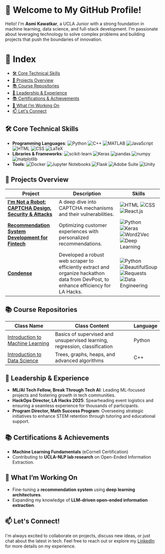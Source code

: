 # 👋 Welcome to My GitHub Profile!

Hello! I'm **Asmi Kawatkar**, a UCLA Junior with a strong foundation in machine learning, data science, and full-stack development. I’m passionate about leveraging technology to solve complex problems and building projects that push the boundaries of innovation.

# 📑 Index
- [🛠️ Core Technical Skills](#-core-technical-skills)
- [🚀 Projects Overview](#-projects-overview)
- [📚 Course Repositories](#-course-repositories)
- [🌟 Leadership & Experience](#-leadership--experience)
- [📚 Certifications & Achievements](#-certifications--achievements)
- [🌱 What I’m Working On](#-what-im-working-on)
- [📫 Let's Connect](#-lets-connect)

## 🛠️ Core Technical Skills
- **Programming Languages**: ![Python](https://img.shields.io/badge/-Python-3776AB?style=flat&logo=python&logoColor=ffffff) ![C++](https://img.shields.io/badge/-C++-00599C?style=flat&logo=c%2B%2B&logoColor=ffffff) ![MATLAB](https://img.shields.io/badge/-MATLAB-0076A8?style=flat&logo=matlab&logoColor=ffffff) ![JavaScript](https://img.shields.io/badge/-JavaScript-F7DF1E?style=flat&logo=javascript&logoColor=black) ![HTML](https://img.shields.io/badge/-HTML-E34F26?style=flat&logo=html5&logoColor=ffffff) ![CSS](https://img.shields.io/badge/-CSS-1572B6?style=flat&logo=css3&logoColor=ffffff) ![LaTeX](https://img.shields.io/badge/-LaTeX-008080?style=flat) 
- **Libraries & Frameworks**: ![scikit-learn](https://img.shields.io/badge/-scikit--learn-F7931E?style=flat&logo=scikit-learn&logoColor=ffffff) ![Keras](https://img.shields.io/badge/-Keras-FF3C00?style=flat&logo=keras&logoColor=ffffff) ![pandas](https://img.shields.io/badge/-pandas-150458?style=flat&logo=pandas&logoColor=white) ![numpy](https://img.shields.io/badge/-numpy-013243?style=flat&logo=numpy&logoColor=white) ![matplotlib](https://img.shields.io/badge/-matplotlib-0077B5?style=flat&logo=matplotlib&logoColor=white) 
- **Tools**: ![Docker](https://img.shields.io/badge/-Docker-2496ED?style=flat&logo=docker&logoColor=ffffff) ![Jupyter Notebooks](https://img.shields.io/badge/-Jupyter%20Notebooks-F37626?style=flat&logo=jupyter&logoColor=white) ![Flask](https://img.shields.io/badge/-Flask-000000?style=flat&logo=flask&logoColor=ffffff) ![Adobe Suite](https://img.shields.io/badge/-Adobe%20Suite-FF0000?style=flat&logo=adobe&logoColor=ffffff) ![Unity](https://img.shields.io/badge/-Unity-000000?style=flat&logo=unity&logoColor=ffffff)

## 🚀 Projects Overview

| **Project**                               | **Description**                                              | **Skills**                                                      |
|-------------------------------------------|--------------------------------------------------------------|-----------------------------------------------------------------|
| [**I'm Not a Robot: CAPTCHA Design, Security & Attacks**](https://github.com/asmik12/Not-A-Robot) | A deep dive into CAPTCHA mechanisms and their vulnerabilities. | ![HTML](https://img.shields.io/badge/-HTML-E34F26?style=flat&logo=html5&logoColor=ffffff) ![CSS](https://img.shields.io/badge/-CSS-1572B6?style=flat&logo=css3&logoColor=ffffff) ![React.js](https://img.shields.io/badge/-React.js-61DAFB?style=flat&logo=react&logoColor=ffffff) |
| [**Recommendation System Development for Fintech**](https://github.com/ardahk/amex) | Optimizing customer experiences with personalized recommendations. | ![Python](https://img.shields.io/badge/-Python-3776AB?style=flat&logo=python&logoColor=ffffff) ![Keras](https://img.shields.io/badge/-Keras-FF3C00?style=flat&logo=keras&logoColor=ffffff) ![Word2Vec](https://img.shields.io/badge/-Word2Vec-8B1A1A?style=flat) ![Deep Learning](https://img.shields.io/badge/-Deep%20Learning-008080?style=flat&logo=ai) |
| [**Condense**](https://github.com/asmik12/condense)           | Developed a robust web scraper to efficiently extract and organize hackathon data from DevPost, to enhance efficiency for LA Hacks. | ![Python](https://img.shields.io/badge/-Python-3776AB?style=flat&logo=python&logoColor=ffffff) ![BeautifulSoup](https://img.shields.io/badge/-BeautifulSoup-306998?style=flat&logo=python&logoColor=ffffff) ![Requests](https://img.shields.io/badge/-Requests-FF6C37?style=flat&logo=requests&logoColor=ffffff) ![Data Engineering](https://img.shields.io/badge/-Data%20Engineering-32CD32?style=flat) |


## 📚 Course Repositories
| Class Name | Class Content | Language |
|------------|---------------|----------|
| [Introduction to Machine Learning](https://github.com/asmik12/COM-SCI-M146_Intro-to-Machine-Learning) | Basics of supervised and unsupervised learning, regression, classification | Python |
| [Introduction to Data Science](https://github.com/asmik12/ECE-ENGR-M148-Introduction-to-Data-Science) | Trees, graphs, heaps, and advanced algorithms | C++ |


## 🌟 Leadership & Experience
- **ML/AI Tech Fellow, Break Through Tech AI**: Leading ML-focused projects and fostering growth in tech communities.
- **HackOps Director, LA Hacks 2025**: Spearheading event logistics and ensuring a seamless experience for thousands of participants.
- **Program Director, Math Success Program**: Overseeing strategic initiatives to enhance STEM retention through tutoring and educational support.

## 📚 Certifications & Achievements
- **Machine Learning Fundamentals** (eCornell Certification)
- Contributing to **UCLA-NLP lab research** on Open-Ended Information Extraction.

## 🌱 What I’m Working On
- Fine-tuning a **recommendation system** using **deep learning architectures**.
- Expanding my knowledge of **LLM-driven open-ended information extraction**.

## 📫 Let's Connect!
I'm always excited to collaborate on projects, discuss new ideas, or just chat about the latest in tech. Feel free to reach out or explore my [LinkedIn](https://www.linkedin.com/in/asmi-kawatkar/) for more details on my experience.
